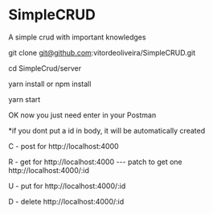 # SimpleCRUD

A simple crud with important knowledges

git clone git@github.com:vitordeoliveira/SimpleCRUD.git

cd SimpleCrud/server

yarn install or npm install

yarn start

OK now you just need enter in your Postman

\*if you dont put a id in body, it will be automatically created

C - post for http://localhost:4000

R - get for http://localhost:4000 --- patch to get one http://localhost:4000/:id

U - put for http://localhost:4000/:id

D - delete http://localhost:4000/:id

